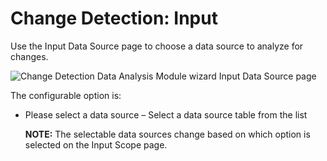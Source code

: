 # Change Detection: Input

Use the Input Data Source page to choose a data source to analyze for changes.

![Change Detection Data Analysis Module wizard Input Data Source page](/img/product_docs/accessanalyzer/enterpriseauditor/admin/datacollector/unix/input.webp)

The configurable option is:

- Please select a data source – Select a data source table from the list

  __NOTE:__ The selectable data sources change based on which option is selected on the Input Scope page.
